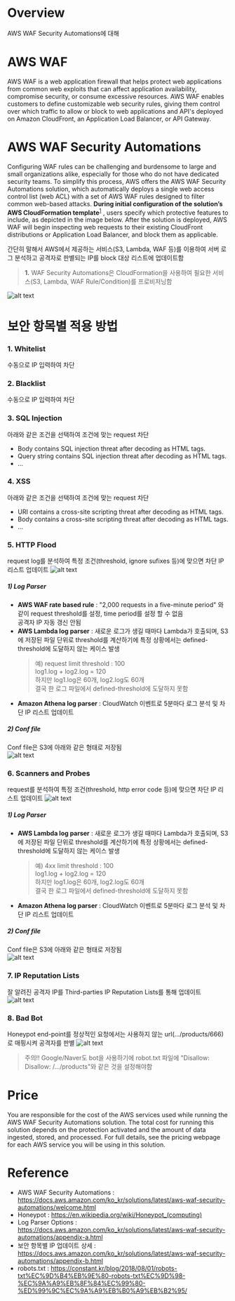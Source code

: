 # Overview
AWS WAF Security Automations에 대해


# AWS WAF
AWS WAF is a web application firewall that helps protect web applications from common web exploits that can affect application availability, compromise security, or consume excessive resources. AWS WAF enables customers to define customizable web security rules, giving them control over which traffic to allow or block to web applications and API's deployed on Amazon CloudFront, an Application Load Balancer, or API Gateway.


# AWS WAF Security Automations
Configuring WAF rules can be challenging and burdensome to large and small organizations alike, especially for those who do not have dedicated security teams. To simplify this process, AWS offers the AWS WAF Security Automations solution, which automatically deploys a single web access control list (web ACL) with a set of AWS WAF rules designed to filter common web-based attacks. __During initial configuration of the solution’s AWS CloudFormation template__<sup id="a1">[1](#s1)</sup> , users specify which protective features to include, as depicted in the image below. After the solution is deployed, AWS WAF will begin inspecting web requests to their existing CloudFront distributions or Application Load Balancer, and block them as applicable.

간단히 말해서 AWS에서 제공하는 서비스(S3, Lambda, WAF 등)를 이용하여 서버 로그 분석하고 공격자로 판별되는 IP를 block 대상 리스트에 업데이트함

><b id="s1">1.</b> WAF Security Automations은 CloudFormation을 사용하여 필요한 서비스(S3, Lambda, WAF Rule/Condition)를 프로비저닝함

![alt text](aws_waf_security_automations.png)

# 보안 항목별 적용 방법
### 1. Whitelist
수동으로 IP 입력하여 차단

### 2. Blacklist
수동으로 IP 입력하여 차단

### 3. SQL Injection
아래와 같은 조건을 선택하여 조건에 맞는 request 차단
* Body contains SQL injection threat after decoding as HTML tags.
* Query string contains SQL injection threat after decoding as HTML tags.
* ...

### 4. XSS
아래와 같은 조건을 선택하여 조건에 맞는 request 차단
* URI contains a cross-site scripting threat after decoding as HTML tags.
* Body contains a cross-site scripting threat after decoding as HTML tags.
* ...

### 5. HTTP Flood
request log를 분석하여 특정 조건(threshold, ignore sufixes 등)에 맞으면 차단 IP 리스트 업데이트
![alt text](waf-log-parser-flow.png)

##### 1) Log Parser
* __AWS WAF rate based rule__ : "2,000 requests in a five-minute period" 와 같이 request threshold를 설정, time period를 설정 할 수 없음<br>
공격자 IP 자동 갱신 안됨
* __AWS Lambda log parser__ : 새로운 로그가 생길 때마다 Lambda가 호출되며, S3에 저장된 파일 단위로 threshold를 계산하기에 특정 상황에서는 defined-threshold에 도달하지 않는 케이스 발생<br>
  > 예) request limit threshold : 100<br>
  > log1.log + log2.log = 120<br>
  > 하지만 log1.log은 60개, log2.log도 60개<br>
  > 결국 한 로그 파일에서 defined-threshold에 도달하지 못함<br>
* __Amazon Athena log parser__ : CloudWatch 이벤트로 5분마다 로그 분석 및 차단 IP 리스트 업데이트


##### 2) Conf file
Conf file은 S3에 아래와 같은 형태로 저장됨<br>
![alt text](http-flood-config.png)

### 6. Scanners and Probes
request를 분석하여 특정 조건(threshold, http error code 등)에 맞으면 차단 IP 리스트 업데이트
![alt text](scanners.png)

##### 1) Log Parser
* __AWS Lambda log parser__ : 새로운 로그가 생길 때마다 Lambda가 호출되며, S3에 저장된 파일 단위로 threshold를 계산하기에 특정 상황에서는 defined-threshold에 도달하지 않는 케이스 발생<br>
  > 예) 4xx limit threshold : 100<br>
  > log1.log + log2.log = 120<br>
  > 하지만 log1.log은 60개, log2.log도 60개<br>
  > 결국 한 로그 파일에서 defined-threshold에 도달하지 못함<br>
* __Amazon Athena log parser__ : CloudWatch 이벤트로 5분마다 로그 분석 및 차단 IP 리스트 업데이트


##### 2) Conf file
Conf file은 S3에 아래와 같은 형태로 저장됨<br>
![alt text](scanner-probes-config-file.png)

### 7. IP Reputation Lists
잘 알려진 공격자 IP를 Third-parties IP Reputation Lists를 통해 업데이트
![alt text](ip-reputation-lists-flow.png)

### 8. Bad Bot
Honeypot end-point를 정상적인 요청에서는 사용하지 않는 url(.../products/666)로 매핑시켜 공격자를 판별
![alt text](bad-bot.png)
> 주의!! Google/Naver도 bot을 사용하기에 robot.txt 파일에 "Disallow: Disallow: /.../products"와 같은 것을 설정해야함

# Price
You are responsible for the cost of the AWS services used while running the AWS WAF Security Automations solution. The total cost for running this solution depends on the protection activated and the amount of data ingested, stored, and processed. For full details, see the pricing webpage for each AWS service you will be using in this solution.

# Reference
* AWS WAF Security Automations : https://docs.aws.amazon.com/ko_kr/solutions/latest/aws-waf-security-automations/welcome.html
* Honeypot : https://en.wikipedia.org/wiki/Honeypot_(computing)
* Log Parser Options : https://docs.aws.amazon.com/ko_kr/solutions/latest/aws-waf-security-automations/appendix-a.html
* 보안 항목별 IP 업데이트 상세 : https://docs.aws.amazon.com/ko_kr/solutions/latest/aws-waf-security-automations/appendix-b.html
* robots.txt : https://constant.kr/blog/2018/08/01/robots-txt%EC%9D%B4%EB%9E%80-robots-txt%EC%9D%98-%EC%9A%A9%EB%8F%84%EC%99%80-%ED%99%9C%EC%9A%A9%EB%B0%A9%EB%B2%95/
